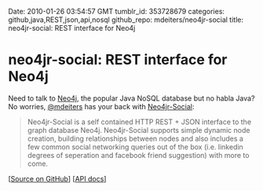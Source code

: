 Date: 2010-01-26 03:54:57 GMT
tumblr_id: 353728679
categories: github,java,REST,json,api,nosql
github_repo: mdeiters/neo4jr-social
title: neo4jr-social: REST interface for Neo4j

# neo4jr-social: REST interface for Neo4j

Need to talk to [Neo4j](http://neo4j.org/), the popular Java NoSQL database but no habla Java? No worries, [@mdeiters](http://github.com/mdeiters) has your back with [Neo4jr-Social](http://github.com/mdeiters/neo4jr-social):

> Neo4jr-Social is a self contained HTTP REST + JSON interface to the graph database Neo4j. Neo4jr-Social supports simple dynamic node creation, building relationships between nodes and also includes a few common social networking queries out of the box (i.e. linkedin degrees of seperation and facebook friend suggestion) with more to come. 

[[Source on GitHub](http://github.com/mdeiters/neo4jr-social)] [[API docs](http://wiki.github.com/mdeiters/neo4jr-social/api-overview)]
